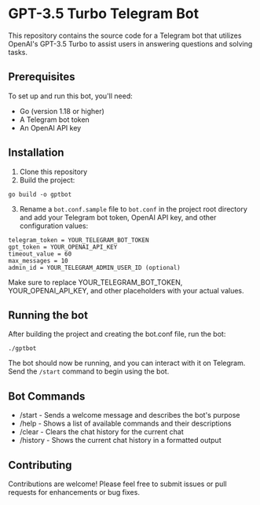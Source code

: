 # GPT-3.5 Turbo Telegram Bot

This repository contains the source code for a Telegram bot that utilizes OpenAI's GPT-3.5 Turbo to assist users in answering questions and solving tasks.

## Prerequisites

To set up and run this bot, you'll need:

- Go (version 1.18 or higher)
- A Telegram bot token
- An OpenAI API key

## Installation

1. Clone this repository
2. Build the project:
```
go build -o gptbot
```

3. Rename a `bot.conf.sample` file to `bot.conf` in the project root directory and add your Telegram bot token, OpenAI API key, and other configuration values:
```
telegram_token = YOUR_TELEGRAM_BOT_TOKEN
gpt_token = YOUR_OPENAI_API_KEY
timeout_value = 60
max_messages = 10
admin_id = YOUR_TELEGRAM_ADMIN_USER_ID (optional)
```

Make sure to replace YOUR_TELEGRAM_BOT_TOKEN, YOUR_OPENAI_API_KEY, and other placeholders with your actual values.

## Running the bot
After building the project and creating the bot.conf file, run the bot:
```
./gptbot
```

The bot should now be running, and you can interact with it on Telegram. Send the `/start` command to begin using the bot.

## Bot Commands
* /start - Sends a welcome message and describes the bot's purpose
* /help - Shows a list of available commands and their descriptions
* /clear - Clears the chat history for the current chat
* /history - Shows the current chat history in a formatted output


## Contributing
Contributions are welcome! Please feel free to submit issues or pull requests for enhancements or bug fixes.
